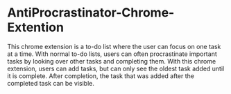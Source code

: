 # AntiProcrastinator-Chrome-Extention
This chrome extension is a to-do list where the user can focus on one task at a time. With normal to-do lists, users can often procrastinate important tasks by looking over other tasks and completing them. With this chrome extension, users can add tasks, but can only see the oldest task added until it is complete. After completion, the task that was added after the completed task can be visible. 
